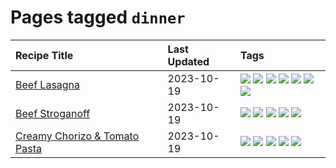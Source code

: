 # Pages tagged `dinner`

|Recipe Title|Last Updated|Tags
|:---|:---|:---|
|[Beef Lasagna](../recipes/beeflasagna.md)|2023-10-19|[![](https://img.shields.io/badge/tag-baked-28ab17)](../tags/baked.md) [![](https://img.shields.io/badge/tag-beef-af803c)](../tags/beef.md) [![](https://img.shields.io/badge/tag-dinner-f1d19f)](../tags/dinner.md) [![](https://img.shields.io/badge/tag-easy-b7439e)](../tags/easy.md) [![](https://img.shields.io/badge/tag-italian-32613c)](../tags/italian.md) [![](https://img.shields.io/badge/tag-pasta-427cd)](../tags/pasta.md) [![](https://img.shields.io/badge/tag-stovetop-4e6ea)](../tags/stovetop.md)|
|[Beef Stroganoff](../recipes/beefstroganoff.md)|2023-10-19|[![](https://img.shields.io/badge/tag-beef-af803c)](../tags/beef.md) [![](https://img.shields.io/badge/tag-dairy-e2596)](../tags/dairy.md) [![](https://img.shields.io/badge/tag-dinner-f1d19f)](../tags/dinner.md) [![](https://img.shields.io/badge/tag-russian-b6c680)](../tags/russian.md) [![](https://img.shields.io/badge/tag-stovetop-4e6ea)](../tags/stovetop.md)|
|[Creamy Chorizo & Tomato Pasta](../recipes/creamychorizo&tomatopasta.md)|2023-10-19|[![](https://img.shields.io/badge/tag-boiled-6d71)](../tags/boiled.md) [![](https://img.shields.io/badge/tag-dinner-f1d19f)](../tags/dinner.md) [![](https://img.shields.io/badge/tag-italian-32613c)](../tags/italian.md) [![](https://img.shields.io/badge/tag-pasta-427cd)](../tags/pasta.md) [![](https://img.shields.io/badge/tag-stovetop-4e6ea)](../tags/stovetop.md)|